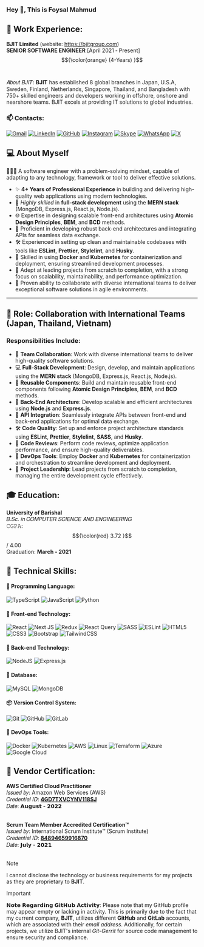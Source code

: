 ### Hey 👋, This is Foysal Mahmud

## 🏯 Work Experience:
**BJIT Limited** (website: https://bjitgroup.com) <br>
**SENIOR SOFTWARE ENGINEER** [April 2021 ‑ Present]  $${\color{orange} (4-Years) }$$ <br><br>
𝐴𝑏𝑜𝑢𝑡 𝐵𝐽𝐼𝑇: **BJIT** has established 8 global branches in Japan, U.S.A, Sweden, Finland, Netherlands, Singapore, Thailand, and Bangladesh with 750+ skilled engineers and developers working in offshore, onshore and nearshore teams. BJIT excels at providing IT solutions to global industries.

### 📫 Contacts:
[![Gmail](https://img.shields.io/badge/Gmail-D14836?style=for-the-badge&logo=gmail&logoColor=white)](mailto:foysalmahmud.swe@gmail.com) 
[![LinkedIn](https://img.shields.io/badge/linkedin-%230077B5.svg?style=for-the-badge&logo=linkedin&logoColor=white)](https://www.linkedin.com/in/md-foysal-mahmud/)
[![GitHub](https://img.shields.io/badge/github-%23121011.svg?style=for-the-badge&logo=github&logoColor=white)](https://github.com/foysal-mahmud)
[![Instagram](https://img.shields.io/badge/Instagram-%23E4405F.svg?style=for-the-badge&logo=Instagram&logoColor=white)](https://www.instagram.com/foysal__mahmud_?igsh=MXV2d3F0cDNvZTcyeg==)
[![Skype](https://img.shields.io/badge/Skype-%2300AFF0.svg?style=for-the-badge&logo=Skype&logoColor=white)](https://join.skype.com/invite/pKFXKxC9OHCw)
[![WhatsApp](https://img.shields.io/badge/WhatsApp-25D366?style=for-the-badge&logo=whatsapp&logoColor=white)](https://www.linkedin.com/in/md-foysal-mahmud/)
[![X](https://img.shields.io/badge/X-%23000000.svg?style=for-the-badge&logo=X&logoColor=white)](https://www.linkedin.com/in/md-foysal-mahmud/)


## 💻 **About Myself**  
🧑🏻‍💻 A software engineer with a problem-solving mindset, capable of adapting to any technology, framework or tool to deliver effective solutions.
- ✨ **4+ Years of Professional Experience** in building and delivering high-quality web applications using modern technologies.  
- 🚀 _Highly skilled_ in **full-stack development** using the **MERN stack** (MongoDB, Express.js, React.js, Node.js).  
- 🌐 Expertise in designing scalable front-end architectures using **Atomic Design Principles**, **BEM**, and **BCD** methods.  
- 🔧 Proficient in developing robust back-end architectures and integrating APIs for seamless data exchange.  
- 🛠️ Experienced in setting up clean and maintainable codebases with tools like **ESLint**, **Prettier**, **Stylelint**, and **Husky**.  
- 🐳 Skilled in using **Docker** and **Kubernetes** for containerization and deployment, ensuring streamlined development processes.  
- 🎯 Adept at leading projects from scratch to completion, with a strong focus on scalability, maintainability, and performance optimization.  
- 🤝 Proven ability to collaborate with diverse international teams to deliver exceptional software solutions in agile environments.  

---

## 🌟 **Role:** Collaboration with International Teams (Japan, Thailand, Vietnam)  

### **Responsibilities Include:**  
- 🤝 **Team Collaboration**: Work with diverse international teams to deliver high-quality software solutions.  
- 💻 **Full-Stack Development**: Design, develop, and maintain applications using the **MERN stack** (MongoDB, Express.js, React.js, Node.js).  
- 🧩 **Reusable Components**: Build and maintain reusable front-end components following **Atomic Design Principles**, **BEM**, and **BCD** methods.  
- 🔧 **Back-End Architecture**: Develop scalable and efficient architectures using **Node.js** and **Express.js**.  
- 🔗 **API Integration**: Seamlessly integrate APIs between front-end and back-end applications for optimal data exchange.  
- 🛠️ **Code Quality**: Set up and enforce project architecture standards using **ESLint**, **Prettier**, **Stylelint**, **SASS**, and **Husky**.  
- 🧐 **Code Reviews**: Perform code reviews, optimize application performance, and ensure high-quality deliverables.  
- 🐳 **DevOps Tools**: Employ **Docker** and **Kubernetes** for containerization and orchestration to streamline development and deployment.  
- 🎯 **Project Leadership**: Lead projects from scratch to completion, managing the entire development cycle effectively. 

 ## 🎓 Education:
 **University of Barishal** <br>
 𝐵.𝑆𝑐. 𝑖𝑛 𝐶𝑂𝑀𝑃𝑈𝑇𝐸𝑅 𝑆𝐶𝐼𝐸𝑁𝐶𝐸 𝐴𝑁𝐷 𝐸𝑁𝐺𝐼𝑁𝐸𝐸𝑅𝐼𝑁𝐺 <br>
 𝙲𝙶𝙿𝙰: $${\color{red} 3.72 }$$ / 4.00 <br>
 Graduation: **March - 2021**

 ## 🔰 Technical Skills:
 #### 🔖 Programming Language:
 ![TypeScript](https://img.shields.io/badge/typescript-%23007ACC.svg?style=for-the-badge&logo=typescript&logoColor=white)
 ![JavaScript](https://img.shields.io/badge/javascript-%23323330.svg?style=for-the-badge&logo=javascript&logoColor=%23F7DF1E)
 ![Python](https://img.shields.io/badge/python-3670A0?style=for-the-badge&logo=python&logoColor=ffdd54)

  #### 📓 Front-end Technology:
 ![React](https://img.shields.io/badge/react-%2320232a.svg?style=for-the-badge&logo=react&logoColor=%2361DAFB)
 ![Next JS](https://img.shields.io/badge/Next-black?style=for-the-badge&logo=next.js&logoColor=white)
 ![Redux](https://img.shields.io/badge/redux-%23593d88.svg?style=for-the-badge&logo=redux&logoColor=white)
 ![React Query](https://img.shields.io/badge/-React%20Query-FF4154?style=for-the-badge&logo=react%20query&logoColor=white)
 ![SASS](https://img.shields.io/badge/SASS-hotpink.svg?style=for-the-badge&logo=SASS&logoColor=white)
 ![ESLint](https://img.shields.io/badge/ESLint-4B3263?style=for-the-badge&logo=eslint&logoColor=white)
 ![HTML5](https://img.shields.io/badge/html5-%23E34F26.svg?style=for-the-badge&logo=html5&logoColor=white)
 ![CSS3](https://img.shields.io/badge/css3-%231572B6.svg?style=for-the-badge&logo=css3&logoColor=white)
 ![Bootstrap](https://img.shields.io/badge/bootstrap-%238511FA.svg?style=for-the-badge&logo=bootstrap&logoColor=white)
 ![TailwindCSS](https://img.shields.io/badge/tailwindcss-%2338B2AC.svg?style=for-the-badge&logo=tailwind-css&logoColor=white)

 #### 📮 Back-end Technology:
 ![NodeJS](https://img.shields.io/badge/node.js-6DA55F?style=for-the-badge&logo=node.js&logoColor=white)
 ![Express.js](https://img.shields.io/badge/express.js-%23404d59.svg?style=for-the-badge&logo=express&logoColor=%2361DAFB)

 #### 📒 Database:
 ![MySQL](https://img.shields.io/badge/mysql-4479A1.svg?style=for-the-badge&logo=mysql&logoColor=white)
 ![MongoDB](https://img.shields.io/badge/MongoDB-%234ea94b.svg?style=for-the-badge&logo=mongodb&logoColor=white)

  #### 📦 Version Control System:
  ![Git](https://img.shields.io/badge/git-%23F05033.svg?style=for-the-badge&logo=git&logoColor=white)
  ![GitHub](https://img.shields.io/badge/github-%23121011.svg?style=for-the-badge&logo=github&logoColor=white)
  ![GitLab](https://img.shields.io/badge/gitlab-%23181717.svg?style=for-the-badge&logo=gitlab&logoColor=white)

  #### 🐳 DevOps Tools:
  ![Docker](https://img.shields.io/badge/docker-%230db7ed.svg?style=for-the-badge&logo=docker&logoColor=white)
  ![Kubernetes](https://img.shields.io/badge/kubernetes-%23326ce5.svg?style=for-the-badge&logo=kubernetes&logoColor=white)
  ![AWS](https://img.shields.io/badge/AWS-%23FF9900.svg?style=for-the-badge&logo=amazon-aws&logoColor=white)
  ![Linux](https://img.shields.io/badge/Linux-FCC624?style=for-the-badge&logo=linux&logoColor=black)
  ![Terraform](https://img.shields.io/badge/terraform-%235835CC.svg?style=for-the-badge&logo=terraform&logoColor=white)
  ![Azure](https://img.shields.io/badge/azure-%230072C6.svg?style=for-the-badge&logo=microsoftazure&logoColor=white)
  ![Google Cloud](https://img.shields.io/badge/GoogleCloud-%234285F4.svg?style=for-the-badge&logo=google-cloud&logoColor=white)

  ## 📜 Vendor Certification:
  **AWS Certified Cloud Practitioner** <br>
  𝐼𝑠𝑠𝑢𝑒𝑑 𝑏𝑦: Amazon Web Services (AWS) <br>
  𝐶𝑟𝑒𝑑𝑒𝑛𝑡𝑖𝑎𝑙 𝐼𝐷: [**4GD7TXVCYNV118SJ**](https://www.credly.com/badges/93ca5f8e-f04d-4281-9727-2c0796355752) <br>
  𝐷𝑎𝑡𝑒: 𝗔𝘂𝗴𝘂𝘀𝘁 - 𝟮𝟬𝟮𝟮 <br><br>
  
  
  **Scrum Team Member Accredited Certification™** <br>
  𝐼𝑠𝑠𝑢𝑒𝑑 𝑏𝑦:  International Scrum Institute™ (Scrum Institute) <br>
  𝐶𝑟𝑒𝑑𝑒𝑛𝑡𝑖𝑎𝑙 𝐼𝐷: [**84894659916870**](https://www.scrum-institute.org/badges/84894659916870) <br>
  𝐷𝑎𝑡𝑒: 𝗝𝘂𝗹𝘆 - 𝟮𝟬𝟮𝟭 <br><br>

  > [!NOTE]
> I cannot disclose the technology or business requirements for my projects as they are proprietary to **BJIT**.

> [!IMPORTANT]  
> 𝗡𝗼𝘁𝗲 𝗥𝗲𝗴𝗮𝗿𝗱𝗶𝗻𝗴 𝗚𝗶𝘁𝗛𝘂𝗯 𝗔𝗰𝘁𝗶𝘃𝗶𝘁𝘆:
> Please note that my GitHub profile may appear empty or lacking in activity. This is primarily due to the fact that my current company, **BJIT**, utilizes different **GitHub** and **GitLab** accounts, which are associated with their _email address_. Additionally, for certain projects, we utilize BJIT's internal *Git-Gerrit* for source code management to ensure security and compliance.
